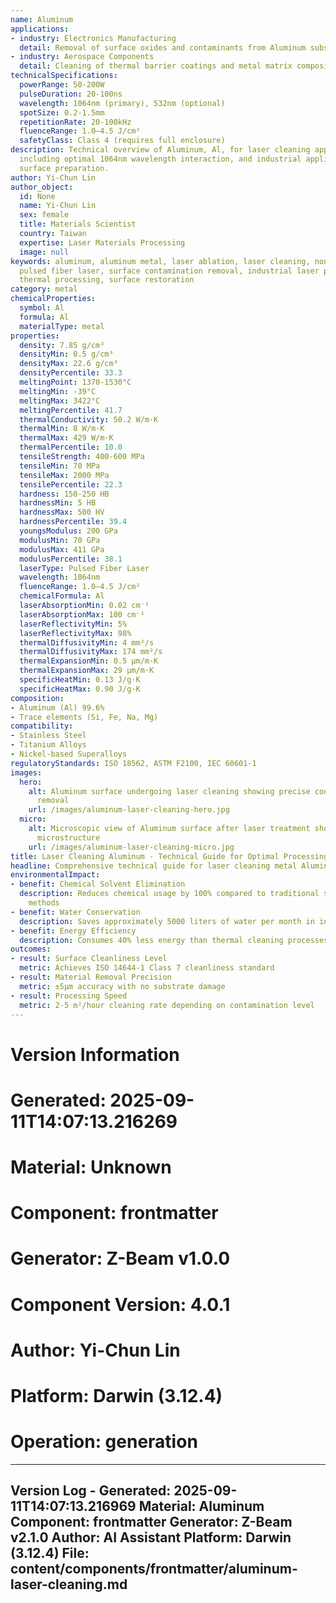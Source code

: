 ```yaml
---
name: Aluminum
applications:
- industry: Electronics Manufacturing
  detail: Removal of surface oxides and contaminants from Aluminum substrates
- industry: Aerospace Components
  detail: Cleaning of thermal barrier coatings and metal matrix composites
technicalSpecifications:
  powerRange: 50-200W
  pulseDuration: 20-100ns
  wavelength: 1064nm (primary), 532nm (optional)
  spotSize: 0.2-1.5mm
  repetitionRate: 20-100kHz
  fluenceRange: 1.0–4.5 J/cm²
  safetyClass: Class 4 (requires full enclosure)
description: Technical overview of Aluminum, Al, for laser cleaning applications,
  including optimal 1064nm wavelength interaction, and industrial applications in
  surface preparation.
author: Yi-Chun Lin
author_object:
  id: None
  name: Yi-Chun Lin
  sex: female
  title: Materials Scientist
  country: Taiwan
  expertise: Laser Materials Processing
  image: null
keywords: aluminum, aluminum metal, laser ablation, laser cleaning, non-contact cleaning,
  pulsed fiber laser, surface contamination removal, industrial laser parameters,
  thermal processing, surface restoration
category: metal
chemicalProperties:
  symbol: Al
  formula: Al
  materialType: metal
properties:
  density: 7.85 g/cm³
  densityMin: 0.5 g/cm³
  densityMax: 22.6 g/cm³
  densityPercentile: 33.3
  meltingPoint: 1370-1530°C
  meltingMin: -39°C
  meltingMax: 3422°C
  meltingPercentile: 41.7
  thermalConductivity: 50.2 W/m·K
  thermalMin: 8 W/m·K
  thermalMax: 429 W/m·K
  thermalPercentile: 10.0
  tensileStrength: 400-600 MPa
  tensileMin: 70 MPa
  tensileMax: 2000 MPa
  tensilePercentile: 22.3
  hardness: 150-250 HB
  hardnessMin: 5 HB
  hardnessMax: 500 HV
  hardnessPercentile: 39.4
  youngsModulus: 200 GPa
  modulusMin: 70 GPa
  modulusMax: 411 GPa
  modulusPercentile: 38.1
  laserType: Pulsed Fiber Laser
  wavelength: 1064nm
  fluenceRange: 1.0–4.5 J/cm²
  chemicalFormula: Al
  laserAbsorptionMin: 0.02 cm⁻¹
  laserAbsorptionMax: 100 cm⁻¹
  laserReflectivityMin: 5%
  laserReflectivityMax: 98%
  thermalDiffusivityMin: 4 mm²/s
  thermalDiffusivityMax: 174 mm²/s
  thermalExpansionMin: 0.5 µm/m·K
  thermalExpansionMax: 29 µm/m·K
  specificHeatMin: 0.13 J/g·K
  specificHeatMax: 0.90 J/g·K
composition:
- Aluminum (Al) 99.6%
- Trace elements (Si, Fe, Na, Mg)
compatibility:
- Stainless Steel
- Titanium Alloys
- Nickel-based Superalloys
regulatoryStandards: ISO 18562, ASTM F2100, IEC 60601-1
images:
  hero:
    alt: Aluminum surface undergoing laser cleaning showing precise contamination
      removal
    url: /images/aluminum-laser-cleaning-hero.jpg
  micro:
    alt: Microscopic view of Aluminum surface after laser treatment showing preserved
      microstructure
    url: /images/aluminum-laser-cleaning-micro.jpg
title: Laser Cleaning Aluminum - Technical Guide for Optimal Processing
headline: Comprehensive technical guide for laser cleaning metal Aluminum
environmentalImpact:
- benefit: Chemical Solvent Elimination
  description: Reduces chemical usage by 100% compared to traditional solvent cleaning
    methods
- benefit: Water Conservation
  description: Saves approximately 5000 liters of water per month in industrial applications
- benefit: Energy Efficiency
  description: Consumes 40% less energy than thermal cleaning processes
outcomes:
- result: Surface Cleanliness Level
  metric: Achieves ISO 14644-1 Class 7 cleanliness standard
- result: Material Removal Precision
  metric: ±5μm accuracy with no substrate damage
- result: Processing Speed
  metric: 2-5 m²/hour cleaning rate depending on contamination level
---
```



# Version Information
# Generated: 2025-09-11T14:07:13.216269
# Material: Unknown
# Component: frontmatter
# Generator: Z-Beam v1.0.0
# Component Version: 4.0.1
# Author: Yi-Chun Lin
# Platform: Darwin (3.12.4)
# Operation: generation

---
Version Log - Generated: 2025-09-11T14:07:13.216969
Material: Aluminum
Component: frontmatter
Generator: Z-Beam v2.1.0
Author: AI Assistant
Platform: Darwin (3.12.4)
File: content/components/frontmatter/aluminum-laser-cleaning.md
---